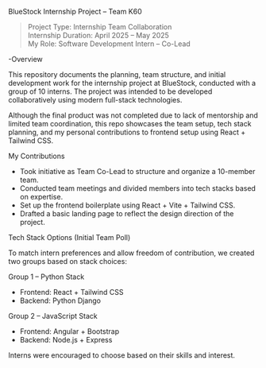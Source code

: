 BlueStock Internship Project – Team K60

> Project Type: Internship Team Collaboration  
> Internship Duration: April 2025 – May 2025  
> My Role: Software Development Intern – Co-Lead

-Overview

This repository documents the planning, team structure, and initial development work for the internship project at BlueStock, conducted with a group of 10 interns. The project was intended to be developed collaboratively using modern full-stack technologies.

Although the final product was not completed due to lack of mentorship and limited team coordination, this repo showcases the team setup, tech stack planning, and my personal contributions to frontend setup using React + Tailwind CSS.


My Contributions

- Took initiative as Team Co-Lead to structure and organize a 10-member team.
- Conducted team meetings and divided members into tech stacks based on expertise.
- Set up the frontend boilerplate using React + Vite + Tailwind CSS.
- Drafted a basic landing page to reflect the design direction of the project.

Tech Stack Options (Initial Team Poll)

To match intern preferences and allow freedom of contribution, we created two groups based on stack choices:

Group 1 – Python Stack
- Frontend: React + Tailwind CSS
- Backend: Python Django

Group 2 – JavaScript Stack
- Frontend: Angular + Bootstrap
- Backend: Node.js + Express

Interns were encouraged to choose based on their skills and interest.

